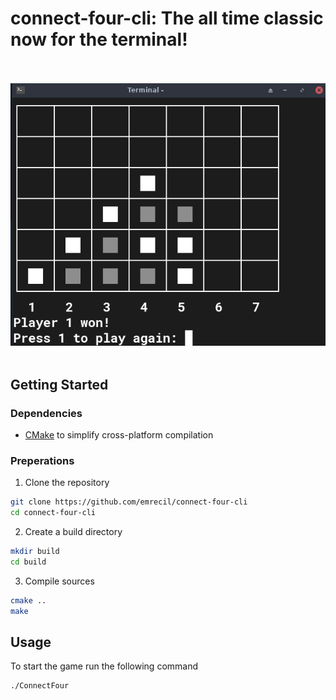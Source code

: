 # connect-four-cli: The all time classic now for the terminal!

<p align="center">
  <br></br>
  <img src="img/example_game.png">
  <br></br>
</p>

## Getting Started
### Dependencies ###

- [CMake](https://cmake.org/) to simplify cross-platform compilation

### Preperations ###
1. Clone the repository
```bash
git clone https://github.com/emrecil/connect-four-cli
cd connect-four-cli
```

2. Create a build directory
```bash
mkdir build
cd build
```

3. Compile sources
```bash
cmake ..
make
```

## Usage

To start the game run the following command
```bash
./ConnectFour
```

